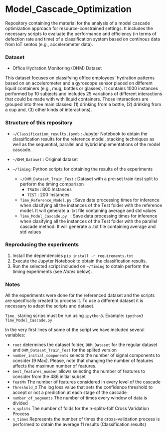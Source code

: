 # Model_Cascade_Optimization

Repository containing the material for the analysis of a model cascade optimization approach for resource-constrained settings.
It includes the necessary scripts to evaluate the performance and efficiency (in terms of defection rate and time) of a classification system based on continous data from IoT sentos (e.g., accelerometer data).

### Dataset
* Office  Hydration  Monitoring  (OHM)  Dataset

This dataset focuses on classifying office employees' hydration patterns based on an accelerometer and a gyroscope sensor placed on different liquid containers (e.g., mug, bottles or glasses). It contains 1000 instances performed by 10 subjects and includes 25 variations of different interactions that could be made with with liquid containers. Those interactions are grouped into three main classes: (1) drinking from a bottle, (2) drinking from a cup and, (3) other kinds of interactions). 

### Structure of this repository

* `~/Classification_results.ipynb`    : Jupyter Notebook to obtain the classification results for the reference model, stacking techniques as well as the sequential, parallel and hybrid implementations of the model cascade.
* `~/OHM_Dataset`    : Original dataset 
* `~/Timing`: Python scripts for obtaining the results of the experiments

  * `~/OHM_Dataset_Train_Test`    : Dataset with a pre-set train-test split to perform the timing comparison
    * `TRAIN` :  800 Instances
    * `TEST` :  200 Instances
  * `Time_Reference_Model.py` :  Save data processing times for inference when clasifying all the instances of the Test folder with the reference model. It will generate a .txt file containing average and std values 
  * `Time_Model_Cascade.py ` :  Save data processing times for inference when clasifying all the instances of the Test folder with the parallel cascade method. It will generate a .txt file containing average and std values 


### Reproducing the experiments

1. Install the dependencies `pip install -r requirements.txt`
2. Execute the Jupyter Notebook to obtain the classification results.
3. Run the selected script included on `~/Timing` to obtain perform the timing experiments (see *Notes* below). 


### Notes

All the experiments were done for the referenced dataset and the scripts are specifically created to process it. To use a different dataset it is necessary to adapt the scripts and dataset. 

`Time_` staring scrips must be run using `ipython3`. Example: `ipython3 Time_Model_Cascade.py` 


In the very first lines of some of the script we have included several variables:

* `root` determines the dataset folder, `OHM_Dataset` for the regular dataset and `OHM_Dataset_Train_Test` for the splited version
* `number_initial_components` selects the number of signal components to consider (9 Max). Please, note that changing the number of features affects the maximun number of features. 
* `best_features_number` allows selecting the number of features to consider from the 486 initial subset
* `featMn` The number of features considered in every level of the cascade
* `Threshold_X` The log loss value that sets the confidence threshold to accept or not a prediction at each stage of the cascade
* `number_of_segments` The number of times every window of data is divided
* `n_splits` The number of folds for the n-splits-folf Cross Varidation Process
* `n_times` Represents the number of times the cross-validation process is performed to obtain the average f1 results (Classification results)

